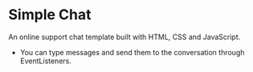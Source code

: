 # Simple Chat
An online support chat template built with HTML, CSS and JavaScript.
* You can type messages and send them to the conversation through EventListeners.
